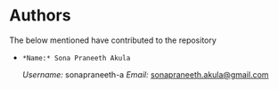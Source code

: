 # Authors

The below mentioned have contributed to the repository

-     *Name:* Sona Praneeth Akula
  *Username:* sonapraneeth-a
     *Email:* sonapraneeth.akula@gmail.com
